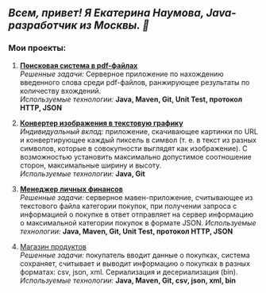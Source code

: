 ## *Всем, привет! Я Екатерина Наумова, Java-разработчик из Москвы. 👋*

### Мои проекты:

1. **[Поисковая система в pdf-файлах](https://github.com/Eznamen/pcs-final-diplom)**        
    *Решенные задачи:* Серверное приложение по нахождению введенного слова среди pdf-файлов, ранжирующее результаты по количеству вхождений.        
    *Используемые технологии:* **Java, Maven, Git, Unit Test, протокол HTTP, JSON**

1. **[Конвертер изображения в текстовую графику](https://github.com/Eznamen/fotomaker)**        
    *Индивидуальный вклад:* приложение, скачивающее картинки по URL и конвертирующее каждый пиксель в символ (т. е. в текст из разных символов, которые в совокупности выглядят как изображение). С возможностью установить максимально допустимое соотношение сторон, максимальные ширину и высоту.        
    *Используемые технологии:* **Java, Git**
    
1. **[Менеджер личных финансов](https://github.com/Eznamen/Kyrsovoy2Utf8)**        
    *Решенные задачи:* серверное мавен-приложение, считывающее из текстового файла категории покупок, при получении запроса с информацией о покупке в ответ отправляет на сервер информацию о максимальной категории покупок в формате JSON.
    *Используемые технологии:* **Java, Maven, Git, Unit Test, протокол HTTP, JSON**
     
1. [Магазин продуктов](https://github.com/Eznamen/FileReader-Writer/branches)        
    *Решенные задачи:* покупатель вводит данные о покупках, система сохраняет, считывает и выводит информацию о покупках в разных форматах: csv, json, xml. Сериализация и десериализация (bin).        
    *Используемые технологии:* **Java, Maven, Git, csv, json, xml, bin**
    
    
    


<!--
**Eznamen/Eznamen** is a ✨ _special_ ✨ repository because its `README.md` (this file) appears on your GitHub profile.

Here are some ideas to get you started:

- 🔭 I’m currently working on ...
- 🌱 I’m currently learning ...
- 👯 I’m looking to collaborate on ...
- 🤔 I’m looking for help with ...
- 💬 Ask me about ...
- 📫 How to reach me: ...
- 😄 Pronouns: ...
- ⚡ Fun fact: ...
-->
